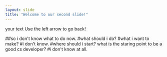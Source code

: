 ```yaml
---
layout: slide
title: "Welcome to our second slide!"
---
```

your text
Use the left arrow to go back!

##so i don't know what to do now.
#what should i do?
#what i want to make?
#i don't know. 
#where should i start? what is the staring point to be a good cs developer? 
#i don't know at all.
